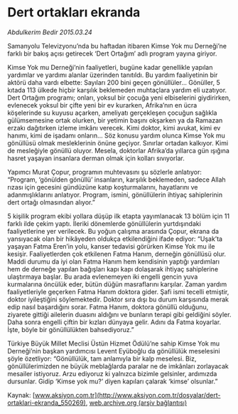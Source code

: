 # Dert ortakları ekranda

*Abdulkerim Bedir 2015.03.24*

<div class="pNewsDetailMainContent" itemprop="articleBody">
 <p>
  Samanyolu Televizyonu’nda bu haftadan itibaren Kimse Yok mu Derneği’ne farklı bir bakış açısı getirecek ‘Dert Ortağım’ adlı program yayına giriyor.
 </p>
 <p>
  Kimse Yok mu Derneği’nin faaliyetleri, bugüne kadar genellikle yapılan yardımlar ve yardımı alanlar üzerinden tanıtıldı. Bu yardım faaliyetinin bir aktörü daha vardı elbette: Sayıları 200 bini geçen gönüllüler... Gönüller, 5 kıtada 113 ülkede hiçbir karşılık beklemeden muhtaçlara yardım eli uzatıyor. Dert Ortağım programı; onları, yoksul bir çocuğa yeni elbiselerini giydirirken, evlenecek yoksul bir çifte yeni bir ev kurarken, Afrika’nın en ücra köşelerinde su kuyusu açarken, ameliyatı gerçekleşen çocuğun sağlıkla gülümsemesine ortak olurken, bir yetimin başını okşarken ya da Ramazan erzakı dağıtırken izleme imkânı verecek. Kimi doktor, kimi avukat, kimi ev hanımı, kimi de işadamı onların… Söz konusu yardım olunca Kimse Yok mu gönüllüsü olmak mesleklerinin önüne geçiyor. Sınırlar ortadan kalkıyor. Kimi de mesleğiyle gönüllü oluyor. Mesela, doktorlar Afrika’da yıllarca gün ışığına hasret yaşayan insanlara derman olmak için kolları sıvıyorlar.
 </p>
 <p>
  Yapımcı Murat Çopur, programın muhtevasını şu sözlerle anlatıyor:  “Program, ‘gönülden gönüllü’ insanların, karşılık beklemeden, sadece Allah rızası için gecesini gündüzüne katıp koşturmalarını, hayatlarını ve adanmışlıklarını anlatıyor. Program, ismini, gönüllülerin ihtiyaç sahiplerinin dert ortağı olmasından alıyor.”
 </p>
 <p>
  5 kişilik program ekibi yollara düşüp ilk etapta yayımlanacak 13 bölüm için 11 farklı ilde çekim yaptı. İleriki dönemlerde gönüllülerin yurtdışındaki faaliyetlerine yer verilecek. Bu yoğun çalışma arasında Çopur, ekrana da yansıyacak olan bir hikâyeden oldukça etkilendiğini ifade ediyor: “Uşak’ta yaşayan Fatma Eren’in yolu, kanser tedavisi görürken Kimse Yok mu ile kesişir. Faaliyetlerden çok etkilenen Fatma Hanım, derneğin gönüllüsü olur. Maddi durumu da iyi olan Fatma Hanım hem kendisinin yaptığı yardımları hem de derneğe yapılan bağışları kapı kapı dolaşarak ihtiyaç sahiplerine ulaştırmaya başlar. Bu arada evlenemeyen iki engelli gencin yuva kurmalarına öncülük eder, bütün düğün masraflarını karşılar. Zaman yardım faaliyetleriyle geçerken Fatma Hanım doktora gider. Şafi ismi tecelli etmiştir, doktor iyileştiğini söylemektedir. Doktor sıra dışı bu durum karşısında merak edip nasıl başardığını sorar. Fatma Hanım, doktora gönüllü olduğunu, ziyarete gittiği ailelerin duasını aldığını ve bunların terapi gibi geldiğini söyler. Daha sonra engelli çiftin bir kızları dünyaya gelir. Adını da Fatma koyarlar. İşte, böyle bir gönüllülükten bahsediyoruz.”
 </p>
 <p>
  Türkiye Büyük Millet Meclisi Üstün Hizmet Ödülü’ne sahip Kimse Yok mu Derneği’nin başkan yardımcısı Levent Eyüboğlu da gönüllülük meselesini şöyle özetliyor: “Gönüllülük, tam anlamıyla bir kalp meselesi. Biz, gönüllülerimizden ne büyük meblağlarda paralar ne de imkânları zorlayacak mesailer istiyoruz. Arzu ediyoruz ki yalnızca bizimle gelsinler, ardımızda dursunlar. Gidip ‘Kimse yok mu?’ diyen kapıları çalarak ‘kimse’ olsunlar.”
 </p>
</div>


Kaynak: [www.aksiyon.com.tr](http://www.aksiyon.com.tr/dosyalar/dert-ortaklari-ekranda_550269), [web.archive.org (arşiv bağlantısı)](http://web.archive.org/web/20150707013701/http://www.aksiyon.com.tr/dosyalar/dert-ortaklari-ekranda_550269)
